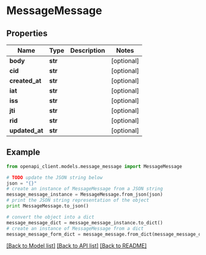 # MessageMessage


## Properties
Name | Type | Description | Notes
------------ | ------------- | ------------- | -------------
**body** | **str** |  | [optional] 
**cid** | **str** |  | [optional] 
**created_at** | **str** |  | [optional] 
**iat** | **str** |  | [optional] 
**iss** | **str** |  | [optional] 
**jti** | **str** |  | [optional] 
**rid** | **str** |  | [optional] 
**updated_at** | **str** |  | [optional] 

## Example

```python
from openapi_client.models.message_message import MessageMessage

# TODO update the JSON string below
json = "{}"
# create an instance of MessageMessage from a JSON string
message_message_instance = MessageMessage.from_json(json)
# print the JSON string representation of the object
print MessageMessage.to_json()

# convert the object into a dict
message_message_dict = message_message_instance.to_dict()
# create an instance of MessageMessage from a dict
message_message_form_dict = message_message.from_dict(message_message_dict)
```
[[Back to Model list]](../README.md#documentation-for-models) [[Back to API list]](../README.md#documentation-for-api-endpoints) [[Back to README]](../README.md)


